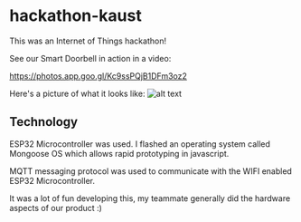 # hackathon-kaust

This was an Internet of Things hackathon!

See our Smart Doorbell in action in a video:

https://photos.app.goo.gl/Kc9ssPQjB1DFm3oz2

Here's a picture of what it looks like:
![alt text](https://photos.app.goo.gl/nbFeXSY0lj6lasSt2)


## Technology 

ESP32 Microcontroller was used. I flashed an operating system called Mongoose OS which allows rapid prototyping in javascript.

MQTT messaging protocol was used to communicate with the WIFI enabled ESP32 Microcontroller.

It was a lot of fun developing this, my teammate generally did the hardware aspects of our product :)




